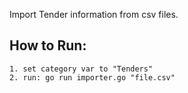 Import Tender information from csv files.

## How to Run:
    1. set category var to "Tenders"
    2. run: go run importer.go "file.csv"
